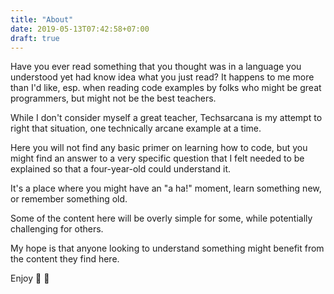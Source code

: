 ```yaml
---
title: "About"
date: 2019-05-13T07:42:58+07:00
draft: true
---
```


Have you ever read something that you thought was in a language you understood yet had know idea what you just read? It happens to me more than I'd like, esp. when reading code examples by folks who might be great programmers, but might not be the best teachers.

While I don't consider myself a great teacher, Techsarcana is my attempt to right that situation, one technically arcane example at a time.

Here you will not find any basic primer on learning how to code, but you might find an answer to a very specific question that I felt needed to be explained so that a four-year-old could understand it.

It's a place where you might have an "a ha!" moment, learn something new, or remember something old.

Some of the content here will be overly simple for some, while potentially challenging for others.

My hope is that anyone looking to understand something might benefit from the content they find here.

Enjoy :rainbow: :unicorn:
